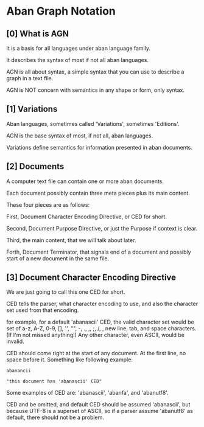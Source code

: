 
# Aban Graph Notation

## [0] What is AGN

It is a basis for all languages
under aban language family.

It describes the syntax of most
if not all aban languages.

AGN is all about syntax, a simple syntax
that you can use to describe a graph in
a text file.

AGN is NOT concern with semantics in any
shape or form, only syntax.

## [1] Variations

Aban languages, sometimes called
'Variations', sometimes 'Editions'.

AGN is the base syntax of most, if not
all, aban languages.

Variations define semantics for
information presented in aban documents.

## [2] Documents

A computer text file can contain one or
more aban documents.

Each document possibly contain three
meta pieces plus its main content.

These four pieces are as follows:

First, Document Character Encoding
Directive, or CED for short.

Second, Document Purpose Directive, or
just the Purpose if context is clear.

Third, the main content, that we  will
talk about later.

Forth, Document Terminator, that signals
end of a document and possibly start of
a new document in the same file.

## [3] Document Character Encoding Directive

We are just going to call this one CED
for short.

CED tells the parser, what character
encoding to use, and also the character
set used from that encoding.

for example, for a default 'abanascii'
CED, the valid character set would be
set of a-z, A-Z, 0-9, [], '', "", -, .,
,, ;, /, \, new line, tab, and space
characters. (If I'm not missed
anything!) Any other character, even
ASCII, would be invalid.

CED should come right at the start of
any document. At the first line, no
space before it. Something like
following example:

```
abanancii

"this document has 'abanascii' CED"

```

Some examples of CED are: 'abanascii',
'abanfa', and 'abanutf8'.

CED and be omitted, and default CED
should be assumed 'abanascii', but
because UTF-8 is a superset of ASCII, so
if a parser assume 'abanutf8' as
default, there should not be a problem.





